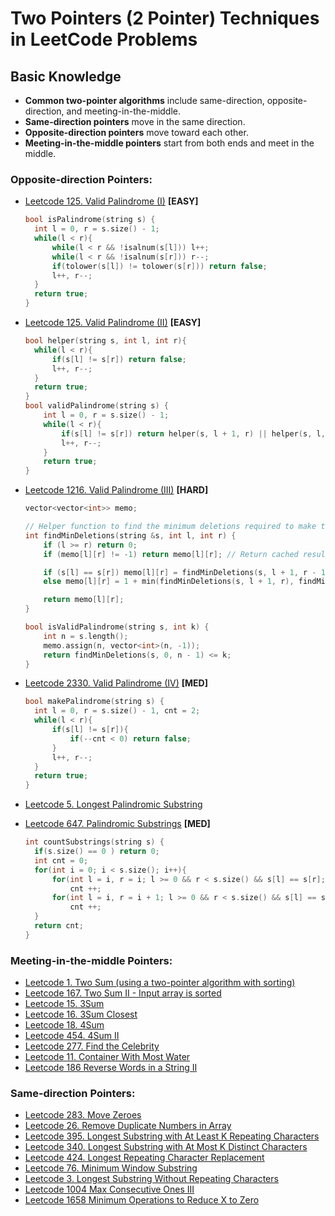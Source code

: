 # Two Pointers (2 Pointer) Techniques in LeetCode Problems

## Basic Knowledge

- **Common two-pointer algorithms** include same-direction, opposite-direction, and meeting-in-the-middle.
- **Same-direction pointers** move in the same direction.
- **Opposite-direction pointers** move toward each other.
- **Meeting-in-the-middle pointers** start from both ends and meet in the middle.

### Opposite-direction Pointers:

- [Leetcode 125. Valid Palindrome (I)](https://leetcode.com/problems/valid-palindrome/) **[EASY]**
  ```cpp
  bool isPalindrome(string s) {
    int l = 0, r = s.size() - 1;
    while(l < r){
        while(l < r && !isalnum(s[l])) l++;
        while(l < r && !isalnum(s[r])) r--;
        if(tolower(s[l]) != tolower(s[r])) return false;
        l++, r--;
    }
    return true;
  }
  ```
- [Leetcode 125. Valid Palindrome (II)](https://leetcode.com/problems/valid-palindrome-ii/) **[EASY]**
  ```cpp
  bool helper(string s, int l, int r){
    while(l < r){
        if(s[l] != s[r]) return false;
        l++, r--;
    }
    return true;
  }
  bool validPalindrome(string s) {
      int l = 0, r = s.size() - 1;
      while(l < r){
          if(s[l] != s[r]) return helper(s, l + 1, r) || helper(s, l, r - 1);
          l++, r--;
      }
      return true;
  }
  ```
- [Leetcode 1216. Valid Palindrome (III)](https://leetcode.com/problems/valid-palindrome-iii/) **[HARD]**
  ```cpp
  vector<vector<int>> memo;

  // Helper function to find the minimum deletions required to make the substring a palindrome
  int findMinDeletions(string &s, int l, int r) {
      if (l >= r) return 0;
      if (memo[l][r] != -1) return memo[l][r]; // Return cached result

      if (s[l] == s[r]) memo[l][r] = findMinDeletions(s, l + 1, r - 1);
      else memo[l][r] = 1 + min(findMinDeletions(s, l + 1, r), findMinDeletions(s, l, r - 1));
  
      return memo[l][r];
  }

  bool isValidPalindrome(string s, int k) {
      int n = s.length();
      memo.assign(n, vector<int>(n, -1));
      return findMinDeletions(s, 0, n - 1) <= k;
  }
  ```

- [Leetcode 2330. Valid Palindrome (IV)](https://leetcode.com/problems/valid-palindrome-iv/) **[MED]**
  ```cpp
  bool makePalindrome(string s) {
    int l = 0, r = s.size() - 1, cnt = 2;
    while(l < r){
        if(s[l] != s[r]){
            if(--cnt < 0) return false;
        }
        l++, r--;
    }
    return true; 
  }
  ```
- [Leetcode 5. Longest Palindromic Substring](https://leetcode.com/problems/longest-palindromic-substring/)
- [Leetcode 647. Palindromic Substrings](https://leetcode.com/problems/palindromic-substrings/) **[MED]**
  ```cpp
  int countSubstrings(string s) {
    if(s.size() == 0 ) return 0;
    int cnt = 0;
    for(int i = 0; i < s.size(); i++){
        for(int l = i, r = i; l >= 0 && r < s.size() && s[l] == s[r]; l--, r++)
            cnt ++;
        for(int l = i, r = i + 1; l >= 0 && r < s.size() && s[l] == s[r]; l--, r++)
            cnt ++;
    }
    return cnt;
  }
  ```

### Meeting-in-the-middle Pointers:

- [Leetcode 1. Two Sum (using a two-pointer algorithm with sorting)](https://leetcode.com/problems/two-sum/)
- [Leetcode 167. Two Sum II - Input array is sorted](https://leetcode.com/problems/two-sum-ii-input-array-is-sorted/)
- [Leetcode 15. 3Sum](https://leetcode.com/problems/3sum/)
- [Leetcode 16. 3Sum Closest](https://leetcode.com/problems/3sum-closest/)
- [Leetcode 18. 4Sum](https://leetcode.com/problems/4sum/)
- [Leetcode 454. 4Sum II](https://leetcode.com/problems/4sum-ii/)
- [Leetcode 277. Find the Celebrity](https://leetcode.com/problems/find-the-celebrity/)
- [Leetcode 11. Container With Most Water](https://leetcode.com/problems/container-with-most-water/)
- [Leetcode 186 Reverse Words in a String II](https://leetcode.com/problems/reverse-words-in-a-string-ii/)

### Same-direction Pointers:

- [Leetcode 283. Move Zeroes](https://leetcode.com/problems/move-zeroes/)
- [Leetcode 26. Remove Duplicate Numbers in Array](https://leetcode.com/problems/remove-duplicates-from-sorted-array/)
- [Leetcode 395. Longest Substring with At Least K Repeating Characters](https://leetcode.com/problems/longest-substring-with-at-least-k-repeating-characters/)
- [Leetcode 340. Longest Substring with At Most K Distinct Characters](https://leetcode.com/problems/longest-substring-with-at-most-k-distinct-characters/)
- [Leetcode 424. Longest Repeating Character Replacement](https://leetcode.com/problems/longest-repeating-character-replacement/)
- [Leetcode 76. Minimum Window Substring](https://leetcode.com/problems/minimum-window-substring/)
- [Leetcode 3. Longest Substring Without Repeating Characters](https://leetcode.com/problems/longest-substring-without-repeating-characters/)
- [Leetcode 1004 Max Consecutive Ones III](https://leetcode.com/problems/max-consecutive-ones-iii/)
- [Leetcode 1658 Minimum Operations to Reduce X to Zero](https://leetcode.com/problems/minimum-operations-to-reduce-x-to-zero/)
